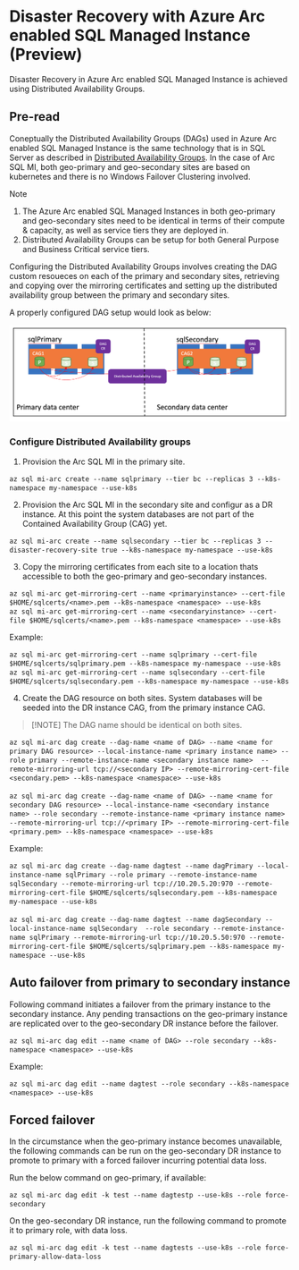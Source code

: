 
# Disaster Recovery with Azure Arc enabled SQL Managed Instance (Preview)

Disaster Recovery in Azure Arc enabled SQL Managed Instance is achieved using Distributed Availability Groups.

## Pre-read

Coneptually the Distributed Availability Groups (DAGs) used in Azure Arc enabled SQL Managed Instance is the same technology that is in SQL Server as described in [Distributed Availability Groups](https://docs.microsoft.com/sql/database-engine/availability-groups/windows/distributed-availability-groups?view=sql-server-ver15). In the case of Arc SQL MI, both geo-primary and geo-secondary sites are based on kubernetes and there is no Windows Failover Clustering involved. 

> [!NOTE]
> 1. The Azure Arc enabled SQL Managed Instances in both geo-primary and geo-secondary sites need to be identical in terms of their compute & capacity, as well as service tiers they are deployed in.
> 2. Distributed Availability Groups can be setup for both General Purpose and Business Critical service tiers. 

Configuring the Distributed Availability Groups involves creating the DAG custom resoueces on each of the primary and secondary sites, retrieving and copying over the mirroring certificates and setting up the distributed availability group between the primary and secondary sites.

A properly configured DAG setup would look as below:

![High availability settings](.\media\business-continuity\dag.png)

### Configure Distributed Availability groups 

1. Provision the Arc SQL MI in the primary site.
```
az sql mi-arc create --name sqlprimary --tier bc --replicas 3 --k8s-namespace my-namespace --use-k8s
```
2. Provision the Arc SQL MI in the secondary site and configur as a DR instance. At this point the system databases are not part of the Contained Availability Group (CAG) yet.
```
az sql mi-arc create --name sqlsecondary --tier bc --replicas 3 --disaster-recovery-site true --k8s-namespace my-namespace --use-k8s
```
3. Copy the mirroring certificates from each site to a location thats accessible to both the geo-primary and geo-secondary instances. 

```
az sql mi-arc get-mirroring-cert --name <primaryinstance> --cert-file $HOME/sqlcerts/<name>.pem​ --k8s-namespace <namespace> --use-k8s
az sql mi-arc get-mirroring-cert --name <secondaryinstance> --cert-file $HOME/sqlcerts/<name>.pem --k8s-namespace <namespace> --use-k8s
```

Example:
```
az sql mi-arc get-mirroring-cert --name sqlprimary --cert-file $HOME/sqlcerts/sqlprimary.pem​ --k8s-namespace my-namespace --use-k8s
az sql mi-arc get-mirroring-cert --name sqlsecondary --cert-file $HOME/sqlcerts/sqlsecondary.pem --k8s-namespace my-namespace --use-k8s
```

4. Create the DAG resource on both sites. System databases will be seeded into the DR instance CAG, from the primary instance CAG. 
> [!NOTE] The DAG name should be identical on both sites.

```
az sql mi-arc dag create --dag-name <name of DAG> --name <name for primary DAG resource> --local-instance-name <primary instance name> --role primary --remote-instance-name <secondary instance name>  --remote-mirroring-url tcp://<secondary IP> --remote-mirroring-cert-file <secondary.pem> --k8s-namespace <namespace> --use-k8s

az sql mi-arc dag create --dag-name <name of DAG> --name <name for secondary DAG resource> --local-instance-name <secondary instance name> --role secondary --remote-instance-name <primary instance name> --remote-mirroring-url tcp://<primary IP> --remote-mirroring-cert-file <primary.pem> --k8s-namespace <namespace> --use-k8s
```


Example:
```
az sql mi-arc dag create --dag-name dagtest --name dagPrimary --local-instance-name sqlPrimary --role primary --remote-instance-name sqlSecondary --remote-mirroring-url tcp://10.20.5.20:970 --remote-mirroring-cert-file $HOME/sqlcerts/sqlsecondary.pem --k8s-namespace my-namespace --use-k8s

az sql mi-arc dag create --dag-name dagtest --name dagSecondary --local-instance-name sqlSecondary  --role secondary --remote-instance-name sqlPrimary --remote-mirroring-url tcp://10.20.5.50:970 --remote-mirroring-cert-file $HOME/sqlcerts/sqlprimary.pem --k8s-namespace my-namespace --use-k8s
```

## Auto failover from primary to secondary instance

Following command initiates a failover from the primary instance to the secondary instance. Any pending transactions on the geo-primary instance are replicated over to the geo-secondary DR instance before the failover. 

```
az sql mi-arc dag edit --name <name of DAG> --role secondary --k8s-namespace <namespace> --use-k8s 
```

Example:
```
az sql mi-arc dag edit --name dagtest --role secondary --k8s-namespace <namespace> --use-k8s 
```


## Forced failover

In the circumstance when the geo-primary instance becomes unavailable, the following commands can be run on the geo-secondary DR instance to promote to primary with a forced failover incurring potential data loss.

Run the below command on geo-primary, if available:
```
az sql mi-arc dag edit -k test --name dagtestp --use-k8s --role force-secondary
```

On the geo-secondary DR instance, run the following command to promote it to primary role, with data loss.

```
az sql mi-arc dag edit -k test --name dagtests --use-k8s --role force-primary-allow-data-loss
```
